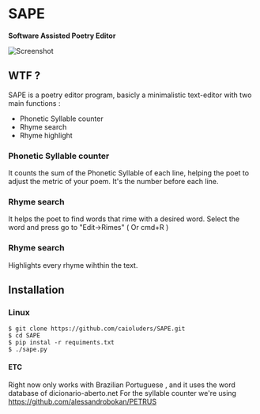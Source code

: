 # SAPE
**Software Assisted Poetry Editor**

![Screenshot](https://i.imgur.com/pS3X3rk.png)

## WTF ?
SAPE is a poetry editor program, basicly a minimalistic text-editor with two main functions : 
* Phonetic Syllable counter
* Rhyme search
* Rhyme highlight

### Phonetic Syllable counter
It counts the sum of the Phonetic Syllable of each line, helping the poet to adjust the metric of your poem. It's the number before each line.

### Rhyme search
It helps the poet to find words that rime with a desired word. Select the word and press go to "Edit->Rimes" ( Or cmd+R )

### Rhyme search
Highlights every rhyme wihthin the text.

## Installation

### Linux

```
$ git clone https://github.com/caioluders/SAPE.git
$ cd SAPE
$ pip instal -r requiments.txt
$ ./sape.py
```

#### ETC
Right now only works with Brazilian Portuguese , and it uses the word database of dicionario-aberto.net
For the syllable counter we're using https://github.com/alessandrobokan/PETRUS
